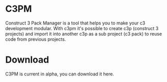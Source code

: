 # C3PM

Construct 3 Pack Manager is a tool that helps you to make your c3 development modular. With c3pm it's possible to create c3p
(construct 3 projects) and import it into another c3p as a sub project (c3 pack) to reuse code from previous projects.

# Download

C3PM is current in alpha, you can download it here.

